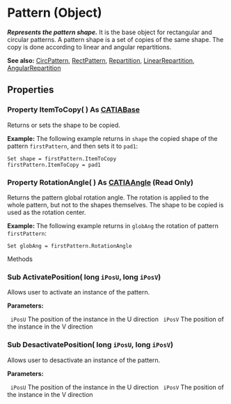 # Pattern (Object)

**_Represents the pattern shape._**
It is the base object for rectangular and circular patterns. A pattern shape is a set of copies of the same shape. The copy is done according to linear and angular repartitions.

**See also:**      [CircPattern](../PartInterfaces/interface_CircPattern_26301.md), [RectPattern](../PartInterfaces/interface_RectPattern_26504.md), [Repartition](../PartInterfaces/interface_Repartition_27263.md), [LinearRepartition](../PartInterfaces/interface_LinearRepartition_62934.md), [AngularRepartition](../PartInterfaces/interface_AngularRepartition_70628.md)

## Properties

### Property **ItemToCopy**( ) As [CATIABase](../System/interface_AnyObject_17321.md)

Returns or sets the shape to be copied.

**Example:**     The following example returns in `shape` the copied shape of the pattern `firstPattern`, and then sets it to `pad1`:

```VBScript
Set shape = firstPattern.ItemToCopy
firstPattern.ItemToCopy = pad1

```

### Property **RotationAngle**( ) As [CATIAAngle](../KnowledgeInterfaces/interface_Angle_5497.md) (Read Only)

Returns the pattern global rotation angle. The rotation is applied to the whole pattern, but not to the shapes themselves. The shape to be copied is used as the rotation center.

**Example:**     The following example returns in `globAng` the rotation of pattern `firstPattern`:

```VBScript
Set globAng = firstPattern.RotationAngle

```

Methods

### Sub **ActivatePosition**( long  `iPosU`,  long  `iPosV`)

Allows user to activate an instance of the pattern.

**Parameters:**

` iPosU`      The position of the instance in the U direction
` iPosV`      The position of the instance in the V direction

### Sub **DesactivatePosition**( long  `iPosU`,  long  `iPosV`)

Allows user to desactivate an instance of the pattern.

**Parameters:**

` iPosU`      The position of the instance in the U direction
` iPosV`      The position of the instance in the V direction